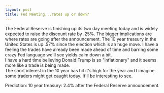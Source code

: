 ```yaml
---
layout: post
title: Fed Meeting...rates up or down?
---
```


The Federal Reserve is finishing up its two day meeting today and is widely expected to raise the discount rate by .25%. 
The bigger implications are where rates are going after the announcement.  The 10 year treasury in the United States is up .57% since the election which is an huge move.
I have a feeling the trades have already been made ahead of time and barring some crazy Fed language we'll see yields calm down a bit.  
I have a hard time believing Donald Trump is so "inflationary" and it seems more like a trade is being made.  
The short interest in the 10 year has hit it's high for the year and I imagine some traders might get caught today.  It'll be interesting to see.


Prediction: 10 year treasury: 2.4% after the Federal Reserve announcement.
